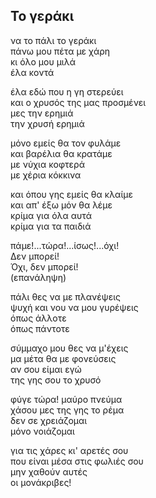 ## Το γεράκι

να το πάλι το γεράκι  
πάνω μου πέτα με χάρη  
κι όλο μου μιλά  
έλα κοντά

έλα εδώ που η γη στερεύει  
και ο χρυσός της μας προσμένει  
μες την ερημιά  
την χρυσή ερημιά

μόνο εμείς θα τον φυλάμε  
και βαρέλια θα κρατάμε  
με νύχια κοφτερά  
με χέρια κόκκινα

και όπου γης εμείς θα κλαίμε  
και απ' έξω μόν θα λέμε  
κρίμα για όλα αυτά  
κρίμα για τα παιδιά

πάμε!...τώρα!...ίσως!...όχι!  
Δεν μπορεί!   
Όχι, δεν μπορεί!  
(επανάληψη)

πάλι θες να με πλανέψεις  
ψυχή και νου να μου γυρέψεις  
όπως άλλοτε  
όπως πάντοτε

σύμμαχο μου θες να μ'έχεις  
μα μέτα θα με φονεύσεις  
αν σου είμαι εγώ  
της γης σου το χρυσό

φύγε τώρα! μαύρο πνεύμα  
χάσου μες της γης το ρέμα  
δεν σε χρειάζομαι  
μόνο νοιάζομαι

για τις χάρες κι' αρετές σου  
που είναι μέσα στις φωλιές σου  
μην χαθούν αυτές  
οι μονάκριβες!
